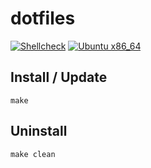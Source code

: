 # dotfiles
[![Shellcheck](https://github.com/7d6f0/dotfiles/actions/workflows/shellcheck.yml/badge.svg)](https://github.com/7d6f0/dotfiles/actions/workflows/shellcheck.yml)
[![Ubuntu x86_64](https://github.com/7d6f0/dotfiles/actions/workflows/ubuntu_x86_64.yml/badge.svg)](https://github.com/7d6f0/dotfiles/actions/workflows/ubuntu_x86_64.yml)
## Install / Update
```
make
```

## Uninstall
```
make clean
```
